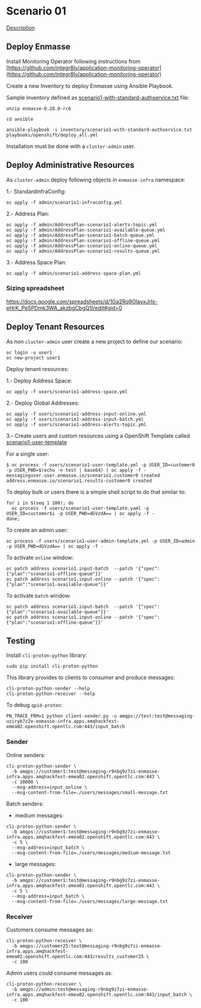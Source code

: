 # Scenario 01

[Description](https://github.com/gpe-mw-training/amq-online-hackfest/blob/master/scenario1.md)

## Deploy Enmasse

Install Monitoring Operator following instructions 
from [https://github.com/integr8ly/application-monitoring-operator](https://github.com/integr8ly/application-monitoring-operator)

Create a new Inventory to deploy Enmasse using Ansible Playbook.

Sample inventory defined as [scenario1-with-standard-authservice.txt](./enmasse/scenario1-with-standard-authservice.txt) file:

```
unzip enmasse-0.28.0-rc6

cd ansible

ansible-playbook -i inventory/scenario1-with-standard-authservice.txt playbooks/openshift/deploy_all.yml
```

Installation must be done with a ```cluster-admin``` user.


## Deploy Administrative Resources

As ```cluster-admin``` deploy following objects in ```enmasse-infra``` namespace:

1.- StandardInfraConfig: 

```
oc apply -f admin/scenario1-infraconfig.yml
```

2.- Address Plan:

```
oc apply -f admin/AddressPlan-scenario1-alerts-topic.yml
oc apply -f admin/AddressPlan-scenario1-available-queue.yml
oc apply -f admin/AddressPlan-scenario1-batch-queue.yml
oc apply -f admin/AddressPlan-scenario1-offline-queue.yml
oc apply -f admin/AddressPlan-scenario1-online-queue.yml
oc apply -f admin/AddressPlan-scenario1-results-queue.yml
```

3.- Address Space Plan:

```
oc apply -f admin/scenario1-address-space-plan.yml
```

### Sizing spreadsheet

https://docs.google.com/spreadsheets/d/1Ga2Rq9OlayxJrlx-eHrK_Pe5PDmk3WA_akzbgCbgQ1I/edit#gid=0


## Deploy Tenant Resources

As non ```cluster-admin``` user create a new project to define our scenario:

```
oc login -u user1
oc new-project user1
```

Deploy tenant resources:

1.- Deploy Address Space:

```
oc apply -f users/scenario1-address-space.yml
```

2.- Deploy Global Addresses:

```
oc apply -f users/scenario1-address-input-online.yml
oc apply -f users/scenario1-address-input-batch.yml
oc apply -f users/scenario1-address-alerts-topic.yml  
```

3.- Create users and custom resources using a OpenShift Template 
called [scenario1-user-template](./users/scenario1-user-template)

For a single user:

```
$ oc process -f users/scenario1-user-template.yml -p USER_ID=customer0 -p USER_PWD=$(echo -n test | base64) | oc apply -f -
messaginguser.user.enmasse.io/scenario1.customer0 created
address.enmasse.io/scenario1.results-customer0 created
```

To deploy bulk or users there is a simple shell script to do that similar to:

```
for i in $(seq 1 100); do
  oc process -f users/scenario1-user-template.yaml -p USER_ID=customer$i -p USER_PWD=dGVzdA== | oc apply -f -
done;
```

To create an admin user:

```
oc process -f users/scenario1-user-admin-template.yml -p USER_ID=admin -p USER_PWD=dGVzdA== | oc apply -f -
```

To activate ```online``` window:

```
oc patch address scenario1.input-batch  --patch '{"spec":{"plan":"scenario1-offline-queue"}}'
oc patch address scenario1.input-online --patch '{"spec":{"plan":"scenario1-available-queue"}}'
```

To activate ```batch``` window:

```
oc patch address scenario1.input-batch  --patch '{"spec":{"plan":"scenario1-available-queue"}}'
oc patch address scenario1.input-online --patch '{"spec":{"plan":"scenario1-offline-queue"}}'
```

## Testing

Install ```cli-proton-python``` library:

```
sudo pip install cli-proton-python
```

This library provides to clients to consumer and produce messages:

```
cli-proton-python-sender --help
cli-proton-python-receiver --help
```

To debug ```qpid-proton```:

```
PN_TRACE_FRM=1 python client-sender.py -u amqps://test:test@messaging-uziryb7z2e-enmasse-infra.apps.amqhackfest-emea02.openshift.opentlc.com:443/input_batch
```

### Sender

Online senders:

```
cli-proton-python-sender \
  -b amqps://customer1:test@messaging-r9nbg9z7zi-enmasse-infra.apps.amqhackfest-emea02.openshift.opentlc.com:443 \
  -c 10000 \
  --msg-address=input_online \
  --msg-content-from-file=./users/messages/small-message.txt
```

Batch senders:

* medium messages:

```
cli-proton-python-sender \
  -b amqps://customer1:test@messaging-r9nbg9z7zi-enmasse-infra.apps.amqhackfest-emea02.openshift.opentlc.com:443 \
  -c 5 \
  --msg-address=input_batch \
  --msg-content-from-file=./users/messages/medium-message.txt
```

* large messages:

```
cli-proton-python-sender \
  -b amqps://customer1:test@messaging-r9nbg9z7zi-enmasse-infra.apps.amqhackfest-emea02.openshift.opentlc.com:443 \
  -c 5 \
  --msg-address=input_batch \
  --msg-content-from-file=./users/messages/large-message.txt
```

### Receiver

Customers consume messages as:

```
cli-proton-python-receiver \
  -b amqps://customer25:test@messaging-r9nbg9z7zi-enmasse-infra.apps.amqhackfest-emea02.openshift.opentlc.com:443/results_customer25 \
  -c 100
```

Admin users could consume messages as:

```
cli-proton-python-receiver \
  -b amqps://admin:test@messaging-r9nbg9z7zi-enmasse-infra.apps.amqhackfest-emea02.openshift.opentlc.com:443/input_batch \
  -c 100
```
